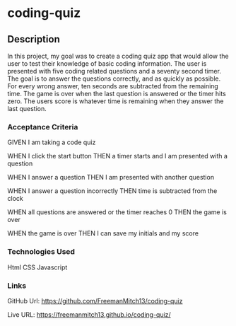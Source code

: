 # coding-quiz
## Description
  In this project, my goal was to create a coding quiz app that would allow the user to test their knowledge of basic coding information. The user is presented with five coding related questions and a seventy second timer. The goal is to answer the questions correctly, and as quickly as possible. For every wrong answer, ten seconds are subtracted from the remaining time. The game is over when the last question is answered or the timer hits zero. The users score is whatever time is remaining when they answer the last question.
### Acceptance Criteria
GIVEN I am taking a code quiz

WHEN I click the start button
THEN a timer starts and I am presented with a question

WHEN I answer a question
THEN I am presented with another question

WHEN I answer a question incorrectly
THEN time is subtracted from the clock

WHEN all questions are answered or the timer reaches 0
THEN the game is over

WHEN the game is over
THEN I can save my initials and my score
### Technologies Used
Html
CSS
Javascript

### Links
GitHub Url: https://github.com/FreemanMitch13/coding-quiz

Live URL: https://freemanmitch13.github.io/coding-quiz/
